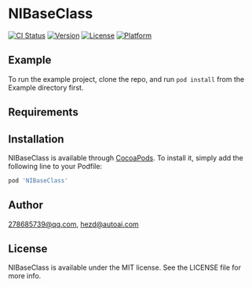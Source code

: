# NIBaseClass

[![CI Status](https://img.shields.io/travis/278685739@qq.com/NIBaseClass.svg?style=flat)](https://travis-ci.org/278685739@qq.com/NIBaseClass)
[![Version](https://img.shields.io/cocoapods/v/NIBaseClass.svg?style=flat)](https://cocoapods.org/pods/NIBaseClass)
[![License](https://img.shields.io/cocoapods/l/NIBaseClass.svg?style=flat)](https://cocoapods.org/pods/NIBaseClass)
[![Platform](https://img.shields.io/cocoapods/p/NIBaseClass.svg?style=flat)](https://cocoapods.org/pods/NIBaseClass)

## Example

To run the example project, clone the repo, and run `pod install` from the Example directory first.

## Requirements

## Installation

NIBaseClass is available through [CocoaPods](https://cocoapods.org). To install
it, simply add the following line to your Podfile:

```ruby
pod 'NIBaseClass'
```

## Author

278685739@qq.com, hezd@autoai.com

## License

NIBaseClass is available under the MIT license. See the LICENSE file for more info.
